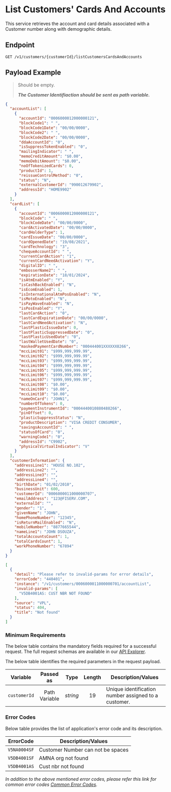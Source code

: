 # List Customers' Cards And Accounts

This service retrieves the account and card details associated with a Customer number along with demographic details.

## Endpoint

`GET /v1/customers/{customerId}/listCustomersCardsAndAccounts`

## Payload Example

<!--
type: tab
titles: Request, Response, Error
-->

>Should be empty.
>
>***The Customer Identifiaction should be sent as path variable.***

<!--
type: tab
--> 

```json
{
  "accountList": [
    {
      "accountId": "0006000012000000121",
      "blockCode1": " ",
      "blockCode1Date": "00/00/0000",
      "blockCode2": " ",
      "blockCode2Date": "00/00/0000",
      "ddaAccountId": "0",
      "isSuppressTokenEnabled": "0",
      "mailingIndicator": " ",
      "memoCreditAmount": "$0.00",
      "memoDebitAmount": "$0.00",
      "noOfTokenizedCards": 0,
      "productId": 1,
      "reissueControlMethod": "0",
      "status": "N",
      "externalCustomerId": "990012679902",
      "addressId": "HOME9902"
    }
  ],
  "cardList": [
    {
      "accountId": "0006000012000000121",
      "blockCode": " ",
      "blockCodeDate": "00/00/0000",
      "cardActivatedDate": "00/00/0000",
      "cardHolderType": 1,
      "cardIssueDate": "00/00/0000",
      "cardOpenedDate": "19/08/2021",
      "cardTechnology": "3",
      "chequeAccountId": " ",
      "currentCardAction": "1",
      "currentCardNeedActivation": "Y",
      "digitalID": " ",
      "embosserName2": " ",
      "expirationDate": "18/01/2024",
      "isAtmEnabled": "Y",
      "isCashBackEnabled": "N",
      "isEcomEnabled": 1,
      "isInternationalAtmPosEnabled": "N",
      "isMotoEnabled": "N",
      "isPayWaveEnabled": "N",
      "isPosEnabled": "Y",
      "lastCardAction": "0",
      "lastCardExpirationDate": "00/00/0000",
      "lastCardNeedActivation": "N",
      "lastPlasticIssueDate": 0,
      "lastPlasticSuppressedDate": "0",
      "lastPlasticUsedDate": "0",
      "lastWalletUsedDate": "0",
      "maskedPaymentCardNumber": "000444001XXXXXX8266",
      "mccLimit01": "$999,999,999.99",
      "mccLimit02": "$999,999,999.99",
      "mccLimit03": "$999,999,999.99",
      "mccLimit04": "$999,999,999.99",
      "mccLimit05": "$999,999,999.99",
      "mccLimit06": "$999,999,999.99",
      "mccLimit07": "$999,999,999.99",
      "mccLimit08": "$0.00",
      "mccLimit09": "$0.00",
      "mccLimit10": "$0.00",
      "nameOnCard": "JOHN1",
      "numberOfTokens": 0,
      "paymentInstrumentId": "0004440010880488266",
      "pinOffset": 0,
      "plasticSuppressStatus": "N",
      "productDescription": "VISA CREDIT CONSUMER",
      "savingsAccountId": " ",
      "statusOfCard": "0",
      "warningCode1": "0",
      "addressId": "C9902",
      "physicalVirtualIndicator": "V"
    }
  ],
  "customerInformation": {
    "addressLine1": "HOUSE NO.102",
    "addressLine2": "",
    "addressLine3": "",
    "addressLine4": "",
    "birthDate": "01/02/2010",
    "businessUnit": 600,
    "customerId": "0006000011000000707",
    "emailAddress": "123@FISERV.COM",
    "externalId": "",
    "gender": "1",
    "givenName": "JOHN",
    "homePhoneNumber": "12345",
    "isReturnMailEnabled": "N",
    "mobileNumber": "8877665544",
    "nameLine1": "JOHN DSOUZA",
    "totalAccountsCount": 1,
    "totalCardsCount": 1,
    "workPhoneNumber": "67894"
  }
}
```

<!--
type: tab
--> 

```json
[
  {
    "detail": "Please refer to invalid-params for error details",
    "errorCode": "440401",
    "instance": "/v1/customers/0006000011000000701/accountList",
    "invalid-params": [
      "V5DB4001AS: CUST NBR NOT FOUND"
    ],
    "source": "VPL",
    "status": 404,
    "title": "Not found"
  }
]
```

<!-- type: tab-end -->
### Minimum Requirements

The below table contains the mandatory fields required for a successful request. The full request schemas are available in our [API Explorer](../api/?type=get&path=/v1/customers/{customerId}/listCustomersCardsAndAccounts).

The below table identifies the required parameters in the request payload.

| Variable | Passed as | Type | Length | Description/Values |
| -------- | :-------: | :--: | :------------: | ------------------ |
| `customerId` | Path Variable | *string* | 19 | Unique identification number assigned to a customer.|

### Error Codes

Below table provides the list of application's error code and its description.

| ErrorCode |  Description/Values |
| --------  | ------------------ |
| `V5NA0004SF` | Customer Number can not be spaces |
| `V5DB4001SF` | AMNA org not found |
| `V5DB4001AS` | Cust nbr not found|

*In addition to the above mentioned error codes, please refer this link for common error codes [Common Error Codes](?path=docs/Common_Error_Code.md).*